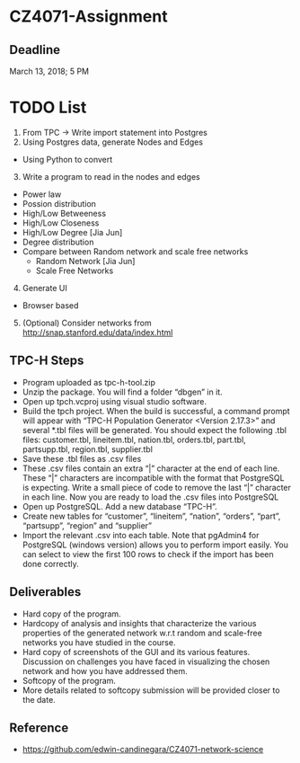 # CZ4071-Assignment

## Deadline
March 13, 2018; 5 PM

# TODO List
1) From TPC -> Write import statement into Postgres
2) Using Postgres data, generate Nodes and Edges
  - Using Python to convert
3) Write a program to read in the nodes and edges
  - Power law
  - Possion distribution
  - High/Low Betweeness
  - High/Low Closeness
  - High/Low Degree [Jia Jun]
  - Degree distribution 
  - Compare between Random network and scale free networks
      - Random Network [Jia Jun] 
      - Scale Free Networks 
4) Generate UI
  - Browser based
5) (Optional) Consider networks from http://snap.stanford.edu/data/index.html

## TPC-H Steps
- Program uploaded as tpc-h-tool.zip
- Unzip the package. You will find a folder “dbgen” in it.
- Open up tpch.vcproj using visual studio software.
- Build the tpch project. When the build is successful, a command prompt will appear with “TPC-H Population Generator <Version 2.17.3>” and several *.tbl files will be generated. You should expect the following .tbl files: customer.tbl, lineitem.tbl, nation.tbl, orders.tbl, part.tbl, partsupp.tbl, region.tbl, supplier.tbl
- Save these .tbl files as .csv files
- These .csv files contain an extra “|” character at the end of each line. These “|” characters are incompatible with the format that PostgreSQL is expecting. Write a small piece of code to remove the last “|” character in each line. Now you are ready to load the .csv files into PostgreSQL
- Open up PostgreSQL. Add a new database “TPC-H”.
- Create new tables for “customer”, “lineitem”, “nation”, “orders”, “part”, “partsupp”, “region” and “supplier”
- Import the relevant .csv into each table. Note that pgAdmin4 for PostgreSQL (windows version) allows you to perform import easily. You can select to view the first 100 rows to check if the import has been done correctly.

## Deliverables
- Hard copy of the program.
- Hardcopy of analysis and insights that characterize the various properties of the generated network w.r.t random and scale-free networks you have studied in the course.
- Hard copy of screenshots of the GUI and its various features. Discussion on challenges you have faced in visualizing the chosen network and how you have addressed them.
- Softcopy of the program.
- More details related to softcopy submission will be provided closer to the date.

## Reference
- https://github.com/edwin-candinegara/CZ4071-network-science
